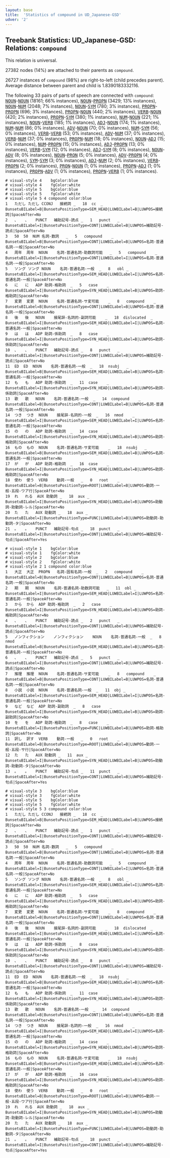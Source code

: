 ```yaml
---
layout: base
title:  'Statistics of compound in UD_Japanese-GSD'
udver: '2'
---
```


## Treebank Statistics: UD_Japanese-GSD: Relations: `compound`

This relation is universal.

27382 nodes (14%) are attached to their parents as `compound`.

26727 instances of `compound` (98%) are right-to-left (child precedes parent).
Average distance between parent and child is 1.8390183332116.

The following 33 pairs of parts of speech are connected with `compound`: <tt><a href="ja_gsd-pos-NOUN.html">NOUN</a></tt>-<tt><a href="ja_gsd-pos-NOUN.html">NOUN</a></tt> (18161; 66% instances), <tt><a href="ja_gsd-pos-NOUN.html">NOUN</a></tt>-<tt><a href="ja_gsd-pos-PROPN.html">PROPN</a></tt> (3429; 13% instances), <tt><a href="ja_gsd-pos-NOUN.html">NOUN</a></tt>-<tt><a href="ja_gsd-pos-NUM.html">NUM</a></tt> (2048; 7% instances), <tt><a href="ja_gsd-pos-NOUN.html">NOUN</a></tt>-<tt><a href="ja_gsd-pos-SYM.html">SYM</a></tt> (780; 3% instances), <tt><a href="ja_gsd-pos-PROPN.html">PROPN</a></tt>-<tt><a href="ja_gsd-pos-PROPN.html">PROPN</a></tt> (696; 3% instances), <tt><a href="ja_gsd-pos-PROPN.html">PROPN</a></tt>-<tt><a href="ja_gsd-pos-NOUN.html">NOUN</a></tt> (440; 2% instances), <tt><a href="ja_gsd-pos-VERB.html">VERB</a></tt>-<tt><a href="ja_gsd-pos-NOUN.html">NOUN</a></tt> (420; 2% instances), <tt><a href="ja_gsd-pos-PROPN.html">PROPN</a></tt>-<tt><a href="ja_gsd-pos-SYM.html">SYM</a></tt> (380; 1% instances), <tt><a href="ja_gsd-pos-NUM.html">NUM</a></tt>-<tt><a href="ja_gsd-pos-NOUN.html">NOUN</a></tt> (221; 1% instances), <tt><a href="ja_gsd-pos-NOUN.html">NOUN</a></tt>-<tt><a href="ja_gsd-pos-VERB.html">VERB</a></tt> (185; 1% instances), <tt><a href="ja_gsd-pos-ADJ.html">ADJ</a></tt>-<tt><a href="ja_gsd-pos-NOUN.html">NOUN</a></tt> (174; 1% instances), <tt><a href="ja_gsd-pos-NUM.html">NUM</a></tt>-<tt><a href="ja_gsd-pos-NUM.html">NUM</a></tt> (86; 0% instances), <tt><a href="ja_gsd-pos-ADV.html">ADV</a></tt>-<tt><a href="ja_gsd-pos-NOUN.html">NOUN</a></tt> (70; 0% instances), <tt><a href="ja_gsd-pos-NUM.html">NUM</a></tt>-<tt><a href="ja_gsd-pos-SYM.html">SYM</a></tt> (56; 0% instances), <tt><a href="ja_gsd-pos-VERB.html">VERB</a></tt>-<tt><a href="ja_gsd-pos-VERB.html">VERB</a></tt> (53; 0% instances), <tt><a href="ja_gsd-pos-ADV.html">ADV</a></tt>-<tt><a href="ja_gsd-pos-NUM.html">NUM</a></tt> (37; 0% instances), <tt><a href="ja_gsd-pos-VERB.html">VERB</a></tt>-<tt><a href="ja_gsd-pos-NUM.html">NUM</a></tt> (37; 0% instances), <tt><a href="ja_gsd-pos-PROPN.html">PROPN</a></tt>-<tt><a href="ja_gsd-pos-NUM.html">NUM</a></tt> (18; 0% instances), <tt><a href="ja_gsd-pos-NOUN.html">NOUN</a></tt>-<tt><a href="ja_gsd-pos-ADJ.html">ADJ</a></tt> (15; 0% instances), <tt><a href="ja_gsd-pos-NUM.html">NUM</a></tt>-<tt><a href="ja_gsd-pos-PROPN.html">PROPN</a></tt> (15; 0% instances), <tt><a href="ja_gsd-pos-ADJ.html">ADJ</a></tt>-<tt><a href="ja_gsd-pos-PROPN.html">PROPN</a></tt> (13; 0% instances), <tt><a href="ja_gsd-pos-VERB.html">VERB</a></tt>-<tt><a href="ja_gsd-pos-SYM.html">SYM</a></tt> (12; 0% instances), <tt><a href="ja_gsd-pos-ADJ.html">ADJ</a></tt>-<tt><a href="ja_gsd-pos-SYM.html">SYM</a></tt> (8; 0% instances), <tt><a href="ja_gsd-pos-NOUN.html">NOUN</a></tt>-<tt><a href="ja_gsd-pos-ADV.html">ADV</a></tt> (8; 0% instances), <tt><a href="ja_gsd-pos-NOUN.html">NOUN</a></tt>-<tt><a href="ja_gsd-pos-PRON.html">PRON</a></tt> (5; 0% instances), <tt><a href="ja_gsd-pos-ADV.html">ADV</a></tt>-<tt><a href="ja_gsd-pos-PROPN.html">PROPN</a></tt> (4; 0% instances), <tt><a href="ja_gsd-pos-SYM.html">SYM</a></tt>-<tt><a href="ja_gsd-pos-SYM.html">SYM</a></tt> (3; 0% instances), <tt><a href="ja_gsd-pos-ADJ.html">ADJ</a></tt>-<tt><a href="ja_gsd-pos-NUM.html">NUM</a></tt> (2; 0% instances), <tt><a href="ja_gsd-pos-VERB.html">VERB</a></tt>-<tt><a href="ja_gsd-pos-PROPN.html">PROPN</a></tt> (2; 0% instances), <tt><a href="ja_gsd-pos-PRON.html">PRON</a></tt>-<tt><a href="ja_gsd-pos-NOUN.html">NOUN</a></tt> (1; 0% instances), <tt><a href="ja_gsd-pos-PROPN.html">PROPN</a></tt>-<tt><a href="ja_gsd-pos-ADJ.html">ADJ</a></tt> (1; 0% instances), <tt><a href="ja_gsd-pos-PROPN.html">PROPN</a></tt>-<tt><a href="ja_gsd-pos-ADV.html">ADV</a></tt> (1; 0% instances), <tt><a href="ja_gsd-pos-PROPN.html">PROPN</a></tt>-<tt><a href="ja_gsd-pos-VERB.html">VERB</a></tt> (1; 0% instances).


~~~ conllu
# visual-style 4	bgColor:blue
# visual-style 4	fgColor:white
# visual-style 5	bgColor:blue
# visual-style 5	fgColor:white
# visual-style 5 4 compound	color:blue
1	ただし	ただし	CCONJ	接続詞	_	18	cc	_	BunsetuBILabel=B|BunsetuPositionType=SEM_HEAD|LUWBILabel=B|LUWPOS=接続詞|SpaceAfter=No
2	、	、	PUNCT	補助記号-読点	_	1	punct	_	BunsetuBILabel=I|BunsetuPositionType=CONT|LUWBILabel=B|LUWPOS=補助記号-読点|SpaceAfter=No
3	50	50	NUM	名詞-数詞	_	5	compound	_	BunsetuBILabel=B|BunsetuPositionType=CONT|LUWBILabel=B|LUWPOS=名詞-普通名詞-一般|SpaceAfter=No
4	周年	周年	NOUN	名詞-普通名詞-助数詞可能	_	5	compound	_	BunsetuBILabel=I|BunsetuPositionType=CONT|LUWBILabel=I|LUWPOS=名詞-普通名詞-一般|SpaceAfter=No
5	ソング	ソング	NOUN	名詞-普通名詞-一般	_	8	obl	_	BunsetuBILabel=I|BunsetuPositionType=SEM_HEAD|LUWBILabel=I|LUWPOS=名詞-普通名詞-一般|SpaceAfter=No
6	に	に	ADP	助詞-格助詞	_	5	case	_	BunsetuBILabel=I|BunsetuPositionType=SYN_HEAD|LUWBILabel=B|LUWPOS=助詞-格助詞|SpaceAfter=No
7	変更	変更	NOUN	名詞-普通名詞-サ変可能	_	8	compound	_	BunsetuBILabel=B|BunsetuPositionType=CONT|LUWBILabel=B|LUWPOS=名詞-普通名詞-一般|SpaceAfter=No
8	後	後	NOUN	接尾辞-名詞的-副詞可能	_	18	dislocated	_	BunsetuBILabel=I|BunsetuPositionType=SEM_HEAD|LUWBILabel=I|LUWPOS=名詞-普通名詞-一般|SpaceAfter=No
9	は	は	ADP	助詞-係助詞	_	8	case	_	BunsetuBILabel=I|BunsetuPositionType=SYN_HEAD|LUWBILabel=B|LUWPOS=助詞-係助詞|SpaceAfter=No
10	、	、	PUNCT	補助記号-読点	_	8	punct	_	BunsetuBILabel=I|BunsetuPositionType=CONT|LUWBILabel=B|LUWPOS=補助記号-読点|SpaceAfter=No
11	ED	ED	NOUN	名詞-普通名詞-一般	_	18	nsubj	_	BunsetuBILabel=B|BunsetuPositionType=SEM_HEAD|LUWBILabel=B|LUWPOS=名詞-普通名詞-一般|SpaceAfter=No
12	も	も	ADP	助詞-係助詞	_	11	case	_	BunsetuBILabel=I|BunsetuPositionType=SYN_HEAD|LUWBILabel=B|LUWPOS=助詞-係助詞|SpaceAfter=No
13	歌	歌	NOUN	名詞-普通名詞-一般	_	14	compound	_	BunsetuBILabel=B|BunsetuPositionType=CONT|LUWBILabel=B|LUWPOS=名詞-普通名詞-一般|SpaceAfter=No
14	つき	つき	NOUN	接尾辞-名詞的-一般	_	16	nmod	_	BunsetuBILabel=I|BunsetuPositionType=SEM_HEAD|LUWBILabel=I|LUWPOS=名詞-普通名詞-一般|SpaceAfter=No
15	の	の	ADP	助詞-格助詞	_	14	case	_	BunsetuBILabel=I|BunsetuPositionType=SYN_HEAD|LUWBILabel=B|LUWPOS=助詞-格助詞|SpaceAfter=No
16	もの	もの	NOUN	名詞-普通名詞-サ変可能	_	18	nsubj	_	BunsetuBILabel=B|BunsetuPositionType=SEM_HEAD|LUWBILabel=B|LUWPOS=名詞-普通名詞-一般|SpaceAfter=No
17	が	が	ADP	助詞-格助詞	_	16	case	_	BunsetuBILabel=I|BunsetuPositionType=SYN_HEAD|LUWBILabel=B|LUWPOS=助詞-格助詞|SpaceAfter=No
18	使わ	使う	VERB	動詞-一般	_	0	root	_	BunsetuBILabel=B|BunsetuPositionType=ROOT|LUWBILabel=B|LUWPOS=動詞-一般-五段-ワア行|SpaceAfter=No
19	れ	れる	AUX	助動詞	_	18	aux	_	BunsetuBILabel=I|BunsetuPositionType=SYN_HEAD|LUWBILabel=B|LUWPOS=助動詞-助動詞-レル|SpaceAfter=No
20	た	た	AUX	助動詞	_	18	aux	_	BunsetuBILabel=I|BunsetuPositionType=FUNC|LUWBILabel=B|LUWPOS=助動詞-助動詞-タ|SpaceAfter=No
21	。	。	PUNCT	補助記号-句点	_	18	punct	_	BunsetuBILabel=I|BunsetuPositionType=CONT|LUWBILabel=B|LUWPOS=補助記号-句点|SpaceAfter=Yes

~~~


~~~ conllu
# visual-style 1	bgColor:blue
# visual-style 1	fgColor:white
# visual-style 2	bgColor:blue
# visual-style 2	fgColor:white
# visual-style 2 1 compound	color:blue
1	大正	大正	PROPN	名詞-固有名詞-一般	_	2	compound	_	BunsetuBILabel=B|BunsetuPositionType=CONT|LUWBILabel=B|LUWPOS=名詞-普通名詞-一般|SpaceAfter=No
2	期	期	NOUN	名詞-普通名詞-助数詞可能	_	11	obl	_	BunsetuBILabel=I|BunsetuPositionType=SEM_HEAD|LUWBILabel=I|LUWPOS=名詞-普通名詞-一般|SpaceAfter=No
3	から	から	ADP	助詞-格助詞	_	2	case	_	BunsetuBILabel=I|BunsetuPositionType=SYN_HEAD|LUWBILabel=B|LUWPOS=助詞-格助詞|SpaceAfter=No
4	、	、	PUNCT	補助記号-読点	_	2	punct	_	BunsetuBILabel=I|BunsetuPositionType=CONT|LUWBILabel=B|LUWPOS=補助記号-読点|SpaceAfter=No
5	ノンフィクション	ノンフィクション	NOUN	名詞-普通名詞-一般	_	8	nmod	_	BunsetuBILabel=B|BunsetuPositionType=SEM_HEAD|LUWBILabel=B|LUWPOS=名詞-普通名詞-一般|SpaceAfter=No
6	、	、	PUNCT	補助記号-読点	_	5	punct	_	BunsetuBILabel=I|BunsetuPositionType=CONT|LUWBILabel=B|LUWPOS=補助記号-読点|SpaceAfter=No
7	推理	推理	NOUN	名詞-普通名詞-サ変可能	_	8	compound	_	BunsetuBILabel=B|BunsetuPositionType=CONT|LUWBILabel=B|LUWPOS=名詞-普通名詞-一般|SpaceAfter=No
8	小説	小説	NOUN	名詞-普通名詞-一般	_	11	obj	_	BunsetuBILabel=I|BunsetuPositionType=SEM_HEAD|LUWBILabel=I|LUWPOS=名詞-普通名詞-一般|SpaceAfter=No
9	など	など	ADP	助詞-副助詞	_	8	case	_	BunsetuBILabel=I|BunsetuPositionType=SYN_HEAD|LUWBILabel=B|LUWPOS=助詞-副助詞|SpaceAfter=No
10	を	を	ADP	助詞-格助詞	_	8	case	_	BunsetuBILabel=I|BunsetuPositionType=FUNC|LUWBILabel=B|LUWPOS=助詞-格助詞|SpaceAfter=No
11	訳し	訳す	VERB	動詞-一般	_	0	root	_	BunsetuBILabel=B|BunsetuPositionType=ROOT|LUWBILabel=B|LUWPOS=動詞-一般-五段-サ行|SpaceAfter=No
12	た	た	AUX	助動詞	_	11	aux	_	BunsetuBILabel=I|BunsetuPositionType=SYN_HEAD|LUWBILabel=B|LUWPOS=助動詞-助動詞-タ|SpaceAfter=No
13	。	。	PUNCT	補助記号-句点	_	11	punct	_	BunsetuBILabel=I|BunsetuPositionType=CONT|LUWBILabel=B|LUWPOS=補助記号-句点|SpaceAfter=Yes

~~~


~~~ conllu
# visual-style 3	bgColor:blue
# visual-style 3	fgColor:white
# visual-style 5	bgColor:blue
# visual-style 5	fgColor:white
# visual-style 5 3 compound	color:blue
1	ただし	ただし	CCONJ	接続詞	_	18	cc	_	BunsetuBILabel=B|BunsetuPositionType=SEM_HEAD|LUWBILabel=B|LUWPOS=接続詞|SpaceAfter=No
2	、	、	PUNCT	補助記号-読点	_	1	punct	_	BunsetuBILabel=I|BunsetuPositionType=CONT|LUWBILabel=B|LUWPOS=補助記号-読点|SpaceAfter=No
3	50	50	NUM	名詞-数詞	_	5	compound	_	BunsetuBILabel=B|BunsetuPositionType=CONT|LUWBILabel=B|LUWPOS=名詞-普通名詞-一般|SpaceAfter=No
4	周年	周年	NOUN	名詞-普通名詞-助数詞可能	_	5	compound	_	BunsetuBILabel=I|BunsetuPositionType=CONT|LUWBILabel=I|LUWPOS=名詞-普通名詞-一般|SpaceAfter=No
5	ソング	ソング	NOUN	名詞-普通名詞-一般	_	8	obl	_	BunsetuBILabel=I|BunsetuPositionType=SEM_HEAD|LUWBILabel=I|LUWPOS=名詞-普通名詞-一般|SpaceAfter=No
6	に	に	ADP	助詞-格助詞	_	5	case	_	BunsetuBILabel=I|BunsetuPositionType=SYN_HEAD|LUWBILabel=B|LUWPOS=助詞-格助詞|SpaceAfter=No
7	変更	変更	NOUN	名詞-普通名詞-サ変可能	_	8	compound	_	BunsetuBILabel=B|BunsetuPositionType=CONT|LUWBILabel=B|LUWPOS=名詞-普通名詞-一般|SpaceAfter=No
8	後	後	NOUN	接尾辞-名詞的-副詞可能	_	18	dislocated	_	BunsetuBILabel=I|BunsetuPositionType=SEM_HEAD|LUWBILabel=I|LUWPOS=名詞-普通名詞-一般|SpaceAfter=No
9	は	は	ADP	助詞-係助詞	_	8	case	_	BunsetuBILabel=I|BunsetuPositionType=SYN_HEAD|LUWBILabel=B|LUWPOS=助詞-係助詞|SpaceAfter=No
10	、	、	PUNCT	補助記号-読点	_	8	punct	_	BunsetuBILabel=I|BunsetuPositionType=CONT|LUWBILabel=B|LUWPOS=補助記号-読点|SpaceAfter=No
11	ED	ED	NOUN	名詞-普通名詞-一般	_	18	nsubj	_	BunsetuBILabel=B|BunsetuPositionType=SEM_HEAD|LUWBILabel=B|LUWPOS=名詞-普通名詞-一般|SpaceAfter=No
12	も	も	ADP	助詞-係助詞	_	11	case	_	BunsetuBILabel=I|BunsetuPositionType=SYN_HEAD|LUWBILabel=B|LUWPOS=助詞-係助詞|SpaceAfter=No
13	歌	歌	NOUN	名詞-普通名詞-一般	_	14	compound	_	BunsetuBILabel=B|BunsetuPositionType=CONT|LUWBILabel=B|LUWPOS=名詞-普通名詞-一般|SpaceAfter=No
14	つき	つき	NOUN	接尾辞-名詞的-一般	_	16	nmod	_	BunsetuBILabel=I|BunsetuPositionType=SEM_HEAD|LUWBILabel=I|LUWPOS=名詞-普通名詞-一般|SpaceAfter=No
15	の	の	ADP	助詞-格助詞	_	14	case	_	BunsetuBILabel=I|BunsetuPositionType=SYN_HEAD|LUWBILabel=B|LUWPOS=助詞-格助詞|SpaceAfter=No
16	もの	もの	NOUN	名詞-普通名詞-サ変可能	_	18	nsubj	_	BunsetuBILabel=B|BunsetuPositionType=SEM_HEAD|LUWBILabel=B|LUWPOS=名詞-普通名詞-一般|SpaceAfter=No
17	が	が	ADP	助詞-格助詞	_	16	case	_	BunsetuBILabel=I|BunsetuPositionType=SYN_HEAD|LUWBILabel=B|LUWPOS=助詞-格助詞|SpaceAfter=No
18	使わ	使う	VERB	動詞-一般	_	0	root	_	BunsetuBILabel=B|BunsetuPositionType=ROOT|LUWBILabel=B|LUWPOS=動詞-一般-五段-ワア行|SpaceAfter=No
19	れ	れる	AUX	助動詞	_	18	aux	_	BunsetuBILabel=I|BunsetuPositionType=SYN_HEAD|LUWBILabel=B|LUWPOS=助動詞-助動詞-レル|SpaceAfter=No
20	た	た	AUX	助動詞	_	18	aux	_	BunsetuBILabel=I|BunsetuPositionType=FUNC|LUWBILabel=B|LUWPOS=助動詞-助動詞-タ|SpaceAfter=No
21	。	。	PUNCT	補助記号-句点	_	18	punct	_	BunsetuBILabel=I|BunsetuPositionType=CONT|LUWBILabel=B|LUWPOS=補助記号-句点|SpaceAfter=Yes

~~~


